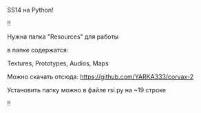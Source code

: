SS14 на Python!

!!

Нужна папка "Resources" для работы

в папке содержатся:

Textures, Prototypes, Audios, Maps

Можно скачать отсюда: https://github.com/YARKA333/corvax-2

Установить папку можно в файле rsi.py на ~19 строке

!!


